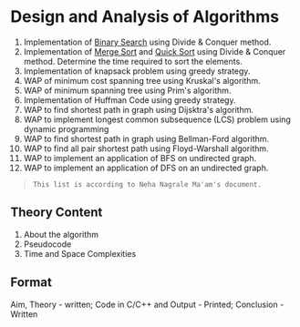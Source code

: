 # Design and Analysis of Algorithms

1. Implementation of [Binary Search](./BinarySearch/) using Divide & Conquer method.
2. Implementation of [Merge Sort](./MergeSort/) and [Quick Sort](./QuickSort/) using Divide & Conquer method. Determine the time required to sort the elements.
3. Implementation of knapsack problem using greedy strategy.
4. WAP of minimum cost spanning tree using Kruskal's algorithm.
5. WAP of minimum spanning tree using Prim's algorithm.
6. Implementation of Huffman Code using greedy strategy.
7. WAP to find shortest path in graph using Dijsktra's algorithm.
8. WAP to implement longest common subsequence (LCS) problem using dynamic programming
9. WAP to find shortest path in graph using Bellman-Ford algorithm.
10. WAP to find all pair shortest path using Floyd-Warshall algorithm.
11. WAP to implement an application of BFS on undirected graph.
12. WAP to implement an application of DFS on an undirected graph.

> `This list is according to Neha Nagrale Ma'am's document.`

## Theory Content

1. About the algorithm
2. Pseudocode
3. Time and Space Complexities

## Format

Aim, Theory - written; Code in C/C++ and Output - Printed; Conclusion - Written